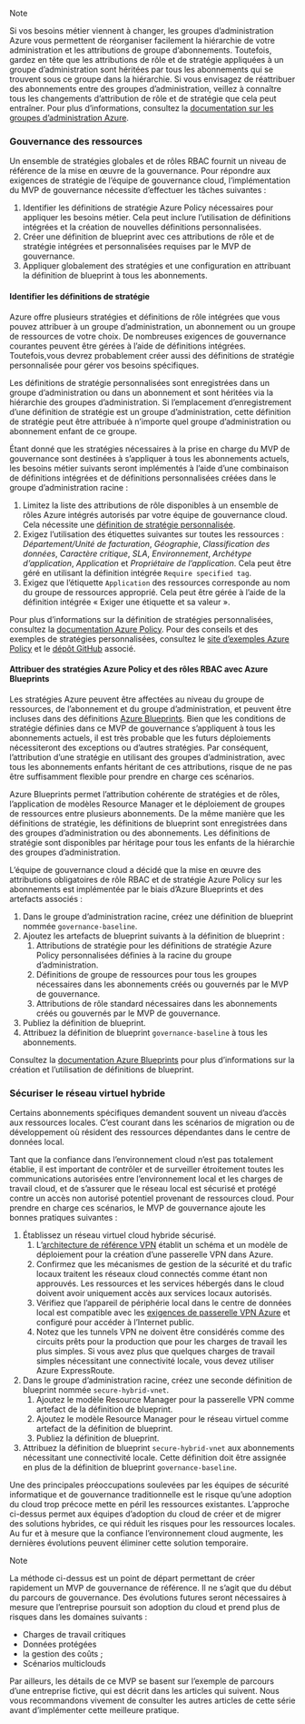 <!-- TEMPLATE FILE - DO NOT ADD METADATA -->
<!-- markdownlint-disable MD002 MD041 -->
> [!NOTE]
>Si vos besoins métier viennent à changer, les groupes d’administration Azure vous permettent de réorganiser facilement la hiérarchie de votre administration et les attributions de groupe d’abonnements. Toutefois, gardez en tête que les attributions de rôle et de stratégie appliquées à un groupe d’administration sont héritées par tous les abonnements qui se trouvent sous ce groupe dans la hiérarchie. Si vous envisagez de réattribuer des abonnements entre des groupes d’administration, veillez à connaître tous les changements d’attribution de rôle et de stratégie que cela peut entraîner. Pour plus d’informations, consultez la [documentation sur les groupes d’administration Azure](https://docs.microsoft.com/azure/governance/management-groups).

### <a name="governance-of-resources"></a>Gouvernance des ressources

Un ensemble de stratégies globales et de rôles RBAC fournit un niveau de référence de la mise en œuvre de la gouvernance. Pour répondre aux exigences de stratégie de l’équipe de gouvernance cloud, l’implémentation du MVP de gouvernance nécessite d’effectuer les tâches suivantes :

1. Identifier les définitions de stratégie Azure Policy nécessaires pour appliquer les besoins métier. Cela peut inclure l’utilisation de définitions intégrées et la création de nouvelles définitions personnalisées.
2. Créer une définition de blueprint avec ces attributions de rôle et de stratégie intégrées et personnalisées requises par le MVP de gouvernance.
3. Appliquer globalement des stratégies et une configuration en attribuant la définition de blueprint à tous les abonnements.

#### <a name="identify-policy-definitions"></a>Identifier les définitions de stratégie

Azure offre plusieurs stratégies et définitions de rôle intégrées que vous pouvez attribuer à un groupe d’administration, un abonnement ou un groupe de ressources de votre choix. De nombreuses exigences de gouvernance courantes peuvent être gérées à l’aide de définitions intégrées. Toutefois,vous devrez probablement créer aussi des définitions de stratégie personnalisée pour gérer vos besoins spécifiques.

Les définitions de stratégie personnalisées sont enregistrées dans un groupe d’administration ou dans un abonnement et sont héritées via la hiérarchie des groupes d’administration. Si l’emplacement d’enregistrement d’une définition de stratégie est un groupe d’administration, cette définition de stratégie peut être attribuée à n’importe quel groupe d’administration ou abonnement enfant de ce groupe.

Étant donné que les stratégies nécessaires à la prise en charge du MVP de gouvernance sont destinées à s’appliquer à tous les abonnements actuels, les besoins métier suivants seront implémentés à l’aide d’une combinaison de définitions intégrées et de définitions personnalisées créées dans le groupe d’administration racine :

1. Limitez la liste des attributions de rôle disponibles à un ensemble de rôles Azure intégrés autorisés par votre équipe de gouvernance cloud. Cela nécessite une [définition de stratégie personnalisée](https://github.com/azure/azure-policy/tree/master/samples/Authorization/allowed-role-definitions).
2. Exigez l’utilisation des étiquettes suivantes sur toutes les ressources : *Département/Unité de facturation*, _Géographie_, _Classification des données_, _Caractère critique_, _SLA_, _Environnement_, _Archétype d’application_, _Application_ et _Propriétaire de l’application_. Cela peut être géré en utilisant la définition intégrée `Require specified tag`.
3. Exigez que l’étiquette `Application` des ressources corresponde au nom du groupe de ressources approprié. Cela peut être gérée à l’aide de la définition intégrée « Exiger une étiquette et sa valeur ».

Pour plus d’informations sur la définition de stratégies personnalisées, consultez la [documentation Azure Policy](https://docs.microsoft.com/azure/governance/policy/tutorials/create-custom-policy-definition). Pour des conseils et des exemples de stratégies personnalisées, consultez le [site d’exemples Azure Policy](https://docs.microsoft.com/azure/governance/policy/samples) et le [dépôt GitHub](https://github.com/azure/azure-policy) associé.

#### <a name="assign-azure-policy-and-rbac-roles-using-azure-blueprints"></a>Attribuer des stratégies Azure Policy et des rôles RBAC avec Azure Blueprints

Les stratégies Azure peuvent être affectées au niveau du groupe de ressources, de l’abonnement et du groupe d’administration, et peuvent être incluses dans des définitions [Azure Blueprints](https://docs.microsoft.com/azure/governance/blueprints/overview). Bien que les conditions de stratégie définies dans ce MVP de gouvernance s’appliquent à tous les abonnements actuels, il est très probable que les futurs déploiements nécessiteront des exceptions ou d’autres stratégies. Par conséquent, l’attribution d’une stratégie en utilisant des groupes d’administration, avec tous les abonnements enfants héritant de ces attributions, risque de ne pas être suffisamment flexible pour prendre en charge ces scénarios.

Azure Blueprints permet l’attribution cohérente de stratégies et de rôles, l’application de modèles Resource Manager et le déploiement de groupes de ressources entre plusieurs abonnements. De la même manière que les définitions de stratégie, les définitions de blueprint sont enregistrées dans des groupes d’administration ou des abonnements. Les définitions de stratégie sont disponibles par héritage pour tous les enfants de la hiérarchie des groupes d’administration.

L’équipe de gouvernance cloud a décidé que la mise en œuvre des attributions obligatoires de rôle RBAC et de stratégie Azure Policy sur les abonnements est implémentée par le biais d’Azure Blueprints et des artefacts associés :

1. Dans le groupe d’administration racine, créez une définition de blueprint nommée `governance-baseline`.
2. Ajoutez les artefacts de blueprint suivants à la définition de blueprint :
    1. Attributions de stratégie pour les définitions de stratégie Azure Policy personnalisées définies à la racine du groupe d’administration.
    2. Définitions de groupe de ressources pour tous les groupes nécessaires dans les abonnements créés ou gouvernés par le MVP de gouvernance.
    3. Attributions de rôle standard nécessaires dans les abonnements créés ou gouvernés par le MVP de gouvernance.
3. Publiez la définition de blueprint.
4. Attribuez la définition de blueprint `governance-baseline` à tous les abonnements.

Consultez la [documentation Azure Blueprints](https://docs.microsoft.com/azure/governance/blueprints/overview) pour plus d’informations sur la création et l’utilisation de définitions de blueprint.

### <a name="secure-hybrid-vnet"></a>Sécuriser le réseau virtuel hybride

Certains abonnements spécifiques demandent souvent un niveau d’accès aux ressources locales. C’est courant dans les scénarios de migration ou de développement où résident des ressources dépendantes dans le centre de données local.

Tant que la confiance dans l’environnement cloud n’est pas totalement établie, il est important de contrôler et de surveiller étroitement toutes les communications autorisées entre l’environnement local et les charges de travail cloud, et de s’assurer que le réseau local est sécurisé et protégé contre un accès non autorisé potentiel provenant de ressources cloud. Pour prendre en charge ces scénarios, le MVP de gouvernance ajoute les bonnes pratiques suivantes :

1. Établissez un réseau virtuel cloud hybride sécurisé.
    1. L’[architecture de référence VPN](https://docs.microsoft.com/azure/architecture/reference-architectures/hybrid-networking/vpn) établit un schéma et un modèle de déploiement pour la création d’une passerelle VPN dans Azure.
    2. Confirmez que les mécanismes de gestion de la sécurité et du trafic locaux traitent les réseaux cloud connectés comme étant non approuvés. Les ressources et les services hébergés dans le cloud doivent avoir uniquement accès aux services locaux autorisés.
    3. Vérifiez que l’appareil de périphérie local dans le centre de données local est compatible avec les [exigences de passerelle VPN Azure](https://docs.microsoft.com/azure/vpn-gateway/vpn-gateway-about-vpn-devices) et configuré pour accéder à l’Internet public.
    4. Notez que les tunnels VPN ne doivent être considérés comme des circuits prêts pour la production que pour les charges de travail les plus simples. Si vous avez plus que quelques charges de travail simples nécessitant une connectivité locale, vous devez utiliser Azure ExpressRoute.
1. Dans le groupe d’administration racine, créez une seconde définition de blueprint nommée `secure-hybrid-vnet`.
    1. Ajoutez le modèle Resource Manager pour la passerelle VPN comme artefact de la définition de blueprint.
    2. Ajoutez le modèle Resource Manager pour le réseau virtuel comme artefact de la définition de blueprint.
    3. Publiez la définition de blueprint.
1. Attribuez la définition de blueprint `secure-hybrid-vnet` aux abonnements nécessitant une connectivité locale. Cette définition doit être assignée en plus de la définition de blueprint `governance-baseline`.

Une des principales préoccupations soulevées par les équipes de sécurité informatique et de gouvernance traditionnelle est le risque qu’une adoption du cloud trop précoce mette en péril les ressources existantes. L’approche ci-dessus permet aux équipes d’adoption du cloud de créer et de migrer des solutions hybrides, ce qui réduit les risques pour les ressources locales. Au fur et à mesure que la confiance l’environnement cloud augmente, les dernières évolutions peuvent éliminer cette solution temporaire.

> [!NOTE]
> La méthode ci-dessus est un point de départ permettant de créer rapidement un MVP de gouvernance de référence. Il ne s’agit que du début du parcours de gouvernance. Des évolutions futures seront nécessaires à mesure que l’entreprise poursuit son adoption du cloud et prend plus de risques dans les domaines suivants :
>
> - Charges de travail critiques
> - Données protégées
> - la gestion des coûts ;
> - Scénarios multiclouds
>
> Par ailleurs, les détails de ce MVP se basent sur l’exemple de parcours d’une entreprise fictive, qui est décrit dans les articles qui suivent. Nous vous recommandons vivement de consulter les autres articles de cette série avant d’implémenter cette meilleure pratique.

